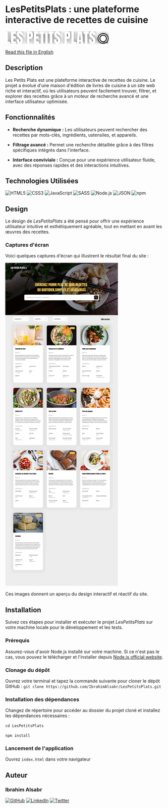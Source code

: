 # LesPetitsPlats : une plateforme interactive de recettes de cuisine

![Logo LesPetitsPlats](./assets/logo-md.png)

[ Read this file in English](./README.md)

## Description

Les Petits Plats est une plateforme interactive de recettes de cuisine. Le projet a évolué d'une maison d'édition de livres de cuisine à un site web riche et interactif, où les utilisateurs peuvent facilement trouver, filtrer, et explorer des recettes grâce à un moteur de recherche avancé et une interface utilisateur optimisée.

## Fonctionnalités

-   **Recherche dynamique :** Les utilisateurs peuvent rechercher des recettes par mots-clés, ingrédients, ustensiles, et appareils.

-   **Filtrage avancé :** Permet une recherche détaillée grâce à des filtres spécifiques intégrés dans l'interface.

-   **Interface conviviale :** Conçue pour une expérience utilisateur fluide, avec des réponses rapides et des interactions intuitives.

## Technologies Utilisées

![HTML5](https://img.shields.io/badge/HTML5-E34F26?style=for-the-badge&logo=html5&logoColor=white)
![CSS3](https://img.shields.io/badge/CSS3-1572B6?style=for-the-badge&logo=css3&logoColor=white)
![JavaScript](https://img.shields.io/badge/JavaScript-F7DF1E?style=for-the-badge&logo=javascript&logoColor=black)
![SASS](https://img.shields.io/badge/SASS-CC6699?style=for-the-badge&logo=sass&logoColor=white)
![Node.js](https://img.shields.io/badge/Node.js-43853D?style=for-the-badge&logo=node-dot-js&logoColor=white)
![JSON](https://img.shields.io/badge/JSON-000000?style=for-the-badge&logo=json&logoColor=white)
![npm](https://img.shields.io/badge/npm-CB3837?style=for-the-badge&logo=npm&logoColor=white)

## Design

Le design de _LesPetitsPlats_ a été pensé pour offrir une expérience utilisateur intuitive et esthétiquement agréable, tout en mettant en avant les œuvres des recettes.

### Captures d'écran

Voici quelques captures d'écran qui illustrent le résultat final du site :

![Page d'accueil](./assets/Home.png)

Ces images donnent un aperçu du design interactif et réactif du site.

## Installation

Suivez ces étapes pour installer et exécuter le projet _LesPetitsPlats_ sur votre machine locale pour le développement et les tests.

### Prérequis

Assurez-vous d'avoir Node.js installé sur votre machine. Si ce n'est pas le cas, vous pouvez le télécharger et l'installer depuis [Node.js official website](https://nodejs.org/).

### Clonage du dépôt

Ouvrez votre terminal et tapez la commande suivante pour cloner le dépôt GitHub :
`git clone https://github.com/IbrahimAlsabr/LesPetitsPlats.git`

### Installation des dépendances

Changez de répertoire pour accéder au dossier du projet cloné et installez les dépendances nécessaires :

`cd LesPetitsPlats`

`npm install`

### Lancement de l'application

Ouvrez `index.html` dans votre navigateur

## Auteur

### Ibrahim Alsabr

[![GitHub](https://img.shields.io/badge/GitHub-100000?style=for-the-badge&logo=github&logoColor=white)](https://github.com/IbrahimAlsabr) [![LinkedIn](https://img.shields.io/badge/LinkedIn-0077B5?style=for-the-badge&logo=linkedin&logoColor=white)](https://www.linkedin.com/in/ibrahim-alsabr-188939231/) [![Twitter](https://img.shields.io/badge/Twitter-1DA1F2?style=for-the-badge&logo=twitter&logoColor=white)](https://twitter.com/home?lang=fr)
